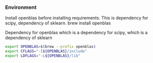 ### Environment

Install openblas before installing requirements. This is dependency for scipy, dependency of sklearn.
brew install openblas

Dependency for openblas which is a dependency for scipy, which is a dependency of sklearn

```sh
export OPENBLAS=$(brew --prefix openblas)
export CFLAGS="-I${OPENBLAS}/include"
export LDFLAGS="-L${OPENBLAS}/lib"
```